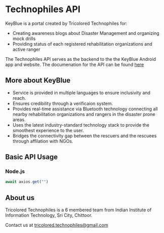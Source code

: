 # Technophiles API


KeyBlue is a portal created by Tricolored Technophiles for:
- Creating awareness blogs about Disaster Management and organizing mock drills
- Providing status of each registered rehabilitation organizations and active ranger

The Technophiles API serves as the backend to the the KeyBlue Android app and website. The documenation for the API can be found [here](/BlogObject.html)

## More about KeyBlue

- Service is provided in multiple languages to ensure inclusivity and reach.
- Ensures credibility through a verificaion system.
- Provides real-time assistance via Bluetooth technology connecting all nearby rehabilitation organizations and rangers in the disaster prone areas.
- Uses the latest industry-standard technology stack to provide the smoothest experience to the user.
- Bridges the connectivity gap between the rescuers and the rescuees through affilation with NGOs.

## Basic API Usage

### Node.js
```js
await axios.get("")
```

## About us

Tricolored Technophiles is a 6 membered team from Indian Institute of Information Technology, Sri City, Chittoor.

Contact us at <tricolored.technophiles@gmail.com>

